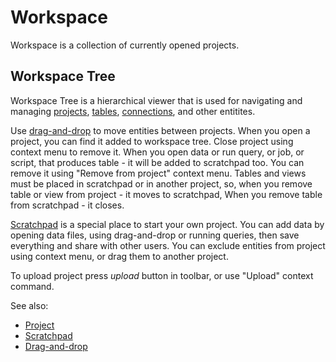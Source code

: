 <!-- TITLE: Workspace -->
<!-- SUBTITLE: -->

# Workspace

Workspace is a collection of currently opened projects.

## Workspace Tree 

Workspace Tree is a hierarchical viewer that is used for navigating and managing [projects](../entities/project.md),
[tables](../entities/table.md), [connections](../entities/data-connection.md), and other entitites.

Use [drag-and-drop](../features/drag-and-drop.md) to move entities between projects.
When you open a project, you can find it added to workspace tree. Close project using context menu to remove it.
When you open data or run query, or job, or script, that produces table - it will be added to scratchpad too. You can remove it using "Remove from project" context menu.
Tables and views must be placed in scratchpad or in another project, so, when you remove table or view from project - it moves to scratchpad,
When you remove table from scratchpad - it closes.

[Scratchpad](../entities/scratchpad.md) is a special place to start your own project. You can add data by opening data files, using drag-and-drop or running queries,
then save everything and share with other users. You can exclude entities from project using context menu, or drag them to another project.

To upload project press _upload_ button in toolbar, or use "Upload" context command.

See also:

* [Project](../entities/project.md)
* [Scratchpad](../entities/scratchpad.md)
* [Drag-and-drop](../features/drag-and-drop.md)
